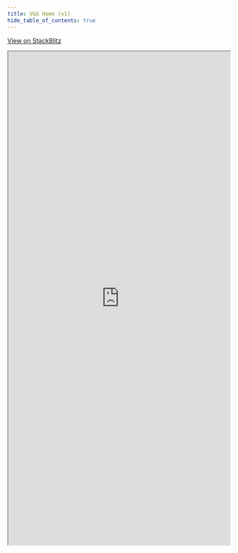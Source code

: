 ```yaml
---
title: VGG Home (v1)
hide_table_of_contents: true
---
```


[View on StackBlitz](https://stackblitz.com/edit/stackblitz-starters-neqtfm?embed=1&file=src%2FPreview.tsx)

<iframe src="https://stackblitz.com/edit/stackblitz-starters-neqtfm?embed=1&file=src%2FPreview.tsx"
  width='100%'
  height='1120px'
  title="vgg-react-component-demo"
  allow="accelerometer; ambient-light-sensor; camera; encrypted-media; geolocation; gyroscope; hid; microphone; midi; payment; usb; vr; xr-spatial-tracking"
></iframe>
